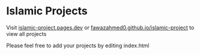 # Islamic Projects
Visit [islamic-project.pages.dev](https://islamic-project.pages.dev) or [fawazahmed0.github.io/islamic-project](https://fawazahmed0.github.io/islamic-project) to view all projects

Please feel free to add your projects by editing index.html
